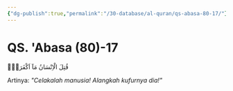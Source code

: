 ```yaml
---
{"dg-publish":true,"permalink":"/30-database/al-quran/qs-abasa-80-17/"}
---
```



# QS. 'Abasa (80)-17
قُتِلَ الْاِنْسَانُ مَآ اَكْفَرَهٗۗ

Artinya: *"Celakalah manusia! Alangkah kufurnya dia!"*
